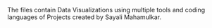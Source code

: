 The files contain Data Visualizations using multiple tools and coding languages of Projects created by Sayali Mahamulkar.

